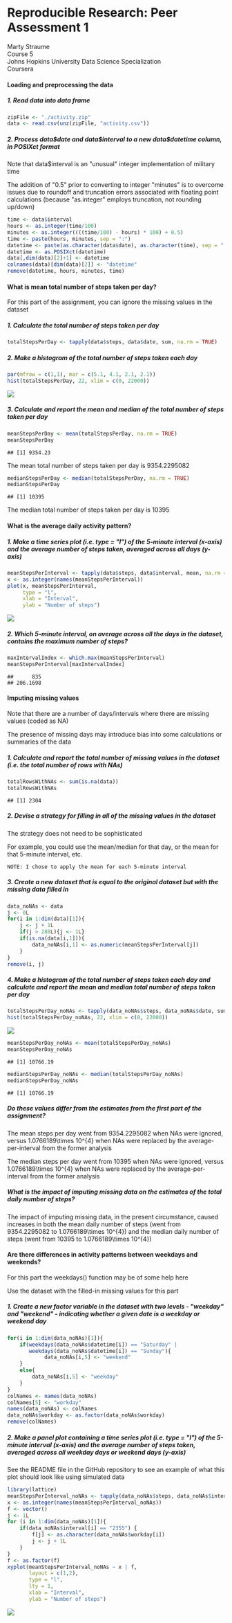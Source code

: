 # Reproducible Research: Peer Assessment 1

Marty Straume  
Course 5  
Johns Hopkins University Data Science Specialization  
Coursera

#### Loading and preprocessing the data

##### 1. Read data into data frame


```r
zipFile <- "./activity.zip"
data <- read.csv(unz(zipFile, "activity.csv"))
```

##### 2. Process data\$date and data\$interval to a new data\$datetime column, in POSIXct format

Note that data\$interval is an "unusual" integer implementation of military time

The addition of "0.5" prior to converting to integer "minutes" is to overcome issues due to roundoff and truncation errors associated with floating point calculations (because "as.integer" employs truncation, not rounding up/down)


```r
time <- data$interval
hours <- as.integer(time/100)
minutes <- as.integer((((time/100) - hours) * 100) + 0.5)
time <- paste(hours, minutes, sep = ":")
datetime <- paste(as.character(data$date), as.character(time), sep = " ")
datetime <- as.POSIXct(datetime)
data[,dim(data)[2]+1] <- datetime
colnames(data)[dim(data)[2]] <- "datetime"
remove(datetime, hours, minutes, time)
```

#### What is mean total number of steps taken per day?

For this part of the assignment, you can ignore the missing values in the dataset

##### 1. Calculate the total number of steps taken per day


```r
totalStepsPerDay <- tapply(data$steps, data$date, sum, na.rm = TRUE)
```

##### 2. Make a histogram of the total number of steps taken each day


```r
par(mfrow = c(1,1), mar = c(5.1, 4.1, 2.1, 2.1))
hist(totalStepsPerDay, 22, xlim = c(0, 22000))
```

![](PA1_template_files/figure-html/unnamed-chunk-4-1.png) 

##### 3. Calculate and report the mean and median of the total number of steps taken per day


```r
meanStepsPerDay <- mean(totalStepsPerDay, na.rm = TRUE)
meanStepsPerDay
```

```
## [1] 9354.23
```

The mean total number of steps taken per day is 9354.2295082


```r
medianStepsPerDay <- median(totalStepsPerDay, na.rm = TRUE)
medianStepsPerDay
```

```
## [1] 10395
```

The median total number of steps taken per day is 10395

#### What is the average daily activity pattern?

##### 1. Make a time series plot (i.e. type = "l") of the 5-minute interval (x-axis) and the average number of steps taken, averaged across all days (y-axis)


```r
meanStepsPerInterval <- tapply(data$steps, data$interval, mean, na.rm = TRUE)
x <- as.integer(names(meanStepsPerInterval))
plot(x, meanStepsPerInterval,
     type = "l",
     xlab = "Interval",
     ylab = "Number of steps")
```

![](PA1_template_files/figure-html/unnamed-chunk-7-1.png) 

##### 2. Which 5-minute interval, on average across all the days in the dataset, contains the maximum number of steps?


```r
maxIntervalIndex <- which.max(meanStepsPerInterval)
meanStepsPerInterval[maxIntervalIndex]
```

```
##      835 
## 206.1698
```

#### Imputing missing values

Note that there are a number of days/intervals where there are missing values (coded as NA)

The presence of missing days may introduce bias into some calculations or summaries of the data

##### 1. Calculate and report the total number of missing values in the dataset (i.e. the total number of rows with NAs)


```r
totalRowsWithNAs <- sum(is.na(data))
totalRowsWithNAs
```

```
## [1] 2304
```

##### 2. Devise a strategy for filling in all of the missing values in the dataset

The strategy does not need to be sophisticated

For example, you could use the mean/median for that day, or the mean for that 5-minute interval, etc.

    NOTE: I chose to apply the mean for each 5-minute interval

##### 3. Create a new dataset that is equal to the original dataset but with the missing data filled in


```r
data_noNAs <- data
j <- 0L
for(i in 1:dim(data)[1]){
    j <- j + 1L
    if(j > 288L){j <- 1L}
    if(is.na(data[i,1])){
        data_noNAs[i,1] <- as.numeric(meanStepsPerInterval[j])
    }
}
remove(i, j)
```

##### 4. Make a histogram of the total number of steps taken each day and calculate and report the mean and median total number of steps taken per day


```r
totalStepsPerDay_noNAs <- tapply(data_noNAs$steps, data_noNAs$date, sum)
hist(totalStepsPerDay_noNAs, 22, xlim = c(0, 22000))
```

![](PA1_template_files/figure-html/unnamed-chunk-11-1.png) 

```r
meanStepsPerDay_noNAs <- mean(totalStepsPerDay_noNAs)
meanStepsPerDay_noNAs
```

```
## [1] 10766.19
```

```r
medianStepsPerDay_noNAs <- median(totalStepsPerDay_noNAs)
medianStepsPerDay_noNAs
```

```
## [1] 10766.19
```

##### Do these values differ from the estimates from the first part of the assignment?

The mean steps per day went from 9354.2295082 when NAs were ignored, versus 1.0766189\times 10^{4} when NAs were replaced by the average-per-interval from the former analysis

The median steps per day went from 10395 when NAs were ignored, versus 1.0766189\times 10^{4} when NAs were replaced by the average-per-interval from the former analysis

##### What is the impact of imputing missing data on the estimates of the total daily number of steps?

The impact of imputing missing data, in the present circumstance, caused increases in both the mean daily number of steps (went from 9354.2295082 to 1.0766189\times 10^{4}) and the median daily number of steps (went from 10395 to 1.0766189\times 10^{4})

#### Are there differences in activity patterns between weekdays and weekends?

For this part the weekdays() function may be of some help here

Use the dataset with the filled-in missing values for this part

##### 1. Create a new factor variable in the dataset with two levels - "weekday" and "weekend" - indicating whether a given date is a weekday or weekend day


```r
for(i in 1:dim(data_noNAs)[1]){
    if(weekdays(data_noNAs$datetime[i]) == "Saturday" | 
       weekdays(data_noNAs$datetime[i]) == "Sunday"){
            data_noNAs[i,5] <- "weekend"
    }
    else{
        data_noNAs[i,5] <- "weekday"
    }
}
colNames <- names(data_noNAs)
colNames[5] <- "workday"
names(data_noNAs) <- colNames
data_noNAs$workday <- as.factor(data_noNAs$workday)
remove(colNames)
```

##### 2. Make a panel plot containing a time series plot (i.e. type = "l") of the 5-minute interval (x-axis) and the average number of steps taken, averaged across all weekday days or weekend days (y-axis)

See the README file in the GitHub repository to see an example of what this plot should look like using simulated data


```r
library(lattice)
meanStepsPerInterval_noNAs <- tapply(data_noNAs$steps, data_noNAs$interval, mean)
x <- as.integer(names(meanStepsPerInterval_noNAs))
f <- vector()
j <- 1L
for (i in 1:dim(data_noNAs)[1]){
    if(data_noNAs$interval[i] == "2355") {
        f[j] <- as.character(data_noNAs$workday[i])
        j <- j + 1L
    }
}
f <- as.factor(f)
xyplot(meanStepsPerInterval_noNAs ~ x | f,
       layout = c(1,2),
       type = "l",
       lty = 1,
       xlab = "Interval",
       ylab = "Number of steps")
```

![](PA1_template_files/figure-html/unnamed-chunk-13-1.png) 
